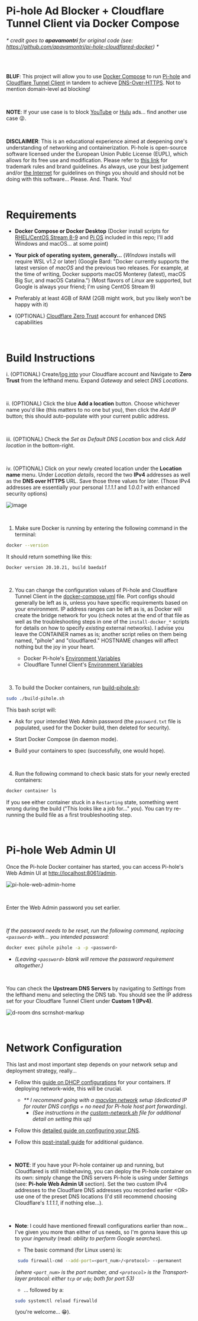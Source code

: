 # Pi-hole Ad Blocker + Cloudflare Tunnel Client via Docker Compose

###### \* _credit goes to **apavamontri** for original code (see: https://github.com/apavamontri/pi-hole-cloudflared-docker)_ *

<br>

**BLUF**: This project will allow you to use [Docker Compose](https://docs.docker.com/compose/) to run [Pi-hole](https://pi-hole.net/) and [Cloudflare Tunnel Client](https://github.com/cloudflare/cloudflared) in tandem to achieve [DNS-Over-HTTPS](https://docs.pi-hole.net/guides/dns/cloudflared/). Not to mention domain-level ad blocking!

<br>

**NOTE**: If your use case is to block [YouTube](https://discourse.pi-hole.net/t/youtube-ads-getting-through-pihole-any-advances-in-100-blocking-without-also-blocking-youtube-videos/60951) or [Hulu](https://www.reddit.com/r/pihole/comments/lbzjyt/hulu_ads/?rdt=45152) ads... find another use case 😜.

<br>

**DISCLAIMER**: This is an educational experience aimed at deepening one's understanding of networking and containerization. Pi-hole is open-source software licensed under the European Union Public License (EUPL), which allows for its free use and modification. Please refer to [this link](https://pi-hole.net/trademark-rules-and-brand-guidelines/) for trademark rules and brand guidelines. As always, use your best judgement and/or [the Internet](https://www.reddit.com/r/pihole/comments/a6q2zv/are_there_any_legal_concerns_in_the_us_for_using/?rdt=44519) for guidelines on things you should and should not be doing with this software... Please. And. Thank. You!

<br>

# Requirements

* **Docker Compose or Docker Desktop** (Docker install scripts for [RHEL/CentOS Stream 8-9](./install-docker_rhel8-9.sh) and [Pi OS](./install-docker_pi-os.sh) included in this repo; I'll add Windows and macOS... at some point)

* **Your pick of operating system, generally...** (_Windows_ installs will require WSL v1.2 or later) (Google Bard: "Docker currently supports the latest version of _macOS_ and the previous two releases. For example, at the time of writing, Docker supports macOS Monterey (latest), macOS Big Sur, and macOS Catalina.") (Most flavors of _Linux_ are supported, but Google is always your friend; I'm using CentOS Stream 9)

* Preferably at least 4GB of RAM (2GB might work, but you likely won't be happy with it)

* (OPTIONAL) [Cloudflare Zero Trust](https://www.cloudflare.com/zero-trust/products/access/) account for enhanced DNS capabilities

<br>

# Build Instructions

i. (OPTIONAL) Create/[log into](https://dash.cloudflare.com/login) your Cloudflare account and Navigate to **Zero Trust** from the lefthand menu. Expand _Gateway_ and select _DNS Locations_.

<br>

ii. (OPTIONAL) Click the blue **Add a location** button. Choose whichever name you'd like (this matters to no one but you), then click the _Add IP_ button; this should auto-populate with your current public address.

<br>

iii. (OPTIONAL) Check the _Set as Default DNS Location_ box and click _Add location_ in the bottom-right.

<br>

iv. (OPTIONAL) Click on your newly created location under the **Location name** menu. Under _Location details_, record the two **IPv4** addresses as well as the **DNS over HTTPS** URL. Save those three values for later. (Those IPv4 addresses are essentially your personal _1.1.1.1_ and _1.0.0.1_ with enhanced security options)

![image](https://github.com/dynamic-stall/pi-hole-cloudflared-docker/assets/76631795/84d1828c-74f8-425d-85e1-a1ee95368e61)

<br>

1. Make sure Docker is running by entering the following command in the terminal:

```bash
docker --version
```

It should return something like this:

```text
Docker version 20.10.21, build baeda1f
```

<br>

2. You can change the configuration values of Pi-hole and Cloudflare Tunnel Client in the [docker-compose.yml](./docker-compose.yml) file. Port configs should generally be left as is, unless you have specific requirements based on your environment. IP address ranges can be left as is, as Docker will create the bridge network for you (check notes at the end of that file as well as the troubleshooting steps in one of the ```install-docker_*``` scripts for details on how to specify _existing_ external networks). I advise you leave the CONTAINER names as is; another script relies on them being named, "pihole" and "cloudflared." HOSTNAME changes will affect nothing but the joy in your heart.

   * Docker Pi-hole's [Environment Variables](https://github.com/pi-hole/docker-pi-hole/#environment-variables)
   * Cloudflare Tunnel Client's [Environment Variables](https://github.com/cloudflare/cloudflared/blob/master/cmd/cloudflared/proxydns/cmd.go)

<br>

3. To build the Docker containers, run [build-pihole.sh](./build-pihole.sh):

```bash
sudo ./build-pihole.sh
```

This bash script will:

   * Ask for your intended Web Admin password (the ```password.txt``` file is populated, used for the Docker build, then deleted for security).

   * Start Docker Compose (in daemon mode).

   * Build your containers to spec (successfully, one would hope).

<br>

4. Run the following command to check basic stats for your newly erected containers:

```bash
docker container ls
```

If you see either container stuck in a ```Restarting``` state, something went wrong during the build ("This looks like a job for..." _you_). You can try re-running the build file as a first troubleshooting step.

<br>

# Pi-hole Web Admin UI

Once the Pi-hole Docker container has started, you can access Pi-hole's Web Admin UI at [http://localhost:8061/admin](http://localhost:8061/admin).

![pi-hole-web-admin-home](https://github.com/dynamic-stall/pihole-cloudflared-docker/assets/76631795/80595882-7bb2-4b0f-aaff-5fd4f7b4623d)

<br>

Enter the Web Admin password you set earlier.

<br>

_If the password needs to be reset, run the following command, replacing ```<password>``` with... you intended password:_

```bash
docker exec pihole pihole -a -p <password>
```

* _(Leaving ```<password>``` blank will remove the password requirement altogether.)_

<br>

You can check the **Upstream DNS Servers** by navigating to _Settings_ from the lefthand menu and selecting the DNS tab. You should see the IP address set for your Cloudflare Tunnel Client under **Custom 1 (IPv4)**.

![d-room dns scrnshot-markup](https://github.com/dynamic-stall/pihole-cloudflared-docker/assets/76631795/e45c3a88-f66d-4a02-8e60-e1743f7ac9d7)

<br>

# Network Configuration

This last and most important step depends on your network setup and deployment strategy, really...

* Follow this [guide on DHCP configurations](https://docs.pi-hole.net/docker/dhcp/) for your containers. If deploying network-wide, this will be crucial.

   * _\*\* I recommend going with a [macvlan network](https://tonylawrence.com/posts/unix/synology/free-your-synology-ports/) setup (dedicated IP for router DNS configs + no need for Pi-hole host port forwarding)_.
      * _(See instructions in the [custom-network.sh](./custom-network.sh) file for additional detail on setting this up)_

* Follow this [detailed guide on configuring your DNS](https://discourse.pi-hole.net/t/how-do-i-configure-my-devices-to-use-pi-hole-as-their-dns-server/245).

* Follow this [post-install guide](https://docs.pi-hole.net/main/post-install/) for additional guidance.

<br>

* **NOTE**: If you have your Pi-hole container up and running, but Cloudflared is still misbehaving, you can deploy the Pi-hole container on its own: simply change the DNS servers Pi-hole is using under _Settings_ (see: **Pi-hole Web Admin UI** section). Set the two custom IPv4 addresses to the Cloudflare DNS addresses you recorded earlier \<OR\> use one of the preset DNS locations (I'd still recommend choosing Cloudflare's _1.1.1.1_, if nothing else...).

<br>

* **Note**: I could have mentioned firewall configurations earlier than now... I've given you more than either of us needs, so I'm gonna leave this up to your _ingenuity_ (read: _ability to perform Google searches_).
   * The basic command (for Linux users) is:

  ```bash
   sudo firewall-cmd --add-port=<port_num>/<protocol> --permanent

   ```
   _(where ```<port_num>``` is the port number, and ```<protocol>``` is the Transport-layer protocol: either ```tcp``` or ```udp```; both for port 53)_

   * ... followed by a:

   ```bash
   sudo systemctl reload firewalld
   ```
   (you're welcome... 😁).
